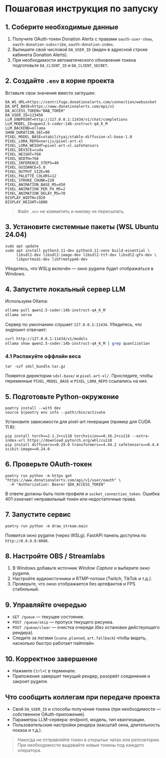 # Пошаговая инструкция по запуску

## 1. Соберите необходимые данные
1. Получите OAuth-токен Donation Alerts с правами `oauth-user-show`, `oauth-donation-subscribe`, `oauth-donation-index`.
2. Выпишите свой числовой `DA_USER_ID` (виден в адресной строке кабинета Donation Alerts).
3. При необходимости автоматического обновления токена подготовьте `DA_CLIENT_ID` и `DA_CLIENT_SECRET`.

## 2. Создайте `.env` в корне проекта
Вставьте свои значения вместо заглушек:
```
DA_WS_URL=https://centrifugo.donationalerts.com/connection/websocket
DA_API_BASE=https://www.donationalerts.com/api/v1
DA_ACCESS_TOKEN="ВАШ_ТОКЕН"
DA_USER_ID=123456
LLM_ENDPOINT=http://127.0.0.1:11434/v1/chat/completions
LLM_MODEL_ID=qwen2.5-coder:14b-instruct-q4_K_M
LLM_BACKEND=ollama
SHOW_DURATION_SEC=90
PIXEL_MODEL_BASE=stabilityai/stable-diffusion-xl-base-1.0
PIXEL_LORA_REPO=nerijs/pixel-art-xl
PIXEL_LORA_WEIGHT=pixel-art-xl.safetensors
PIXEL_DEVICE=cuda
PIXEL_HEIGHT=768
PIXEL_WIDTH=768
PIXEL_INFERENCE_STEPS=40
PIXEL_GUIDANCE=5.0
PIXEL_OUTPUT_SIZE=96
PIXEL_PALETTE_COLORS=12
PIXEL_STROKE_CHUNK=220
PIXEL_ANIMATION_BASE_MS=450
PIXEL_ANIMATION_PER_PX_MS=2
PIXEL_ANIMATION_DELAY_MS=70
DISPLAY_WIDTH=1920
DISPLAY_HEIGHT=1080
```
> Файл `.env` не коммитить и никому не пересылать.

## 3. Установите системные пакеты (WSL Ubuntu 24.04)
```
sudo apt update
sudo apt install python3.11-dev python3.11-venv build-essential \
     libsdl2-dev libsdl2-image-dev libsdl2-ttf-dev libsdl2-gfx-dev \
     libportmidi-dev libfreetype6-dev
```
Убедитесь, что WSLg включён — окно pygame будет отображаться в Windows.

## 4. Запустите локальный сервер LLM
Используем Ollama:
```bash
ollama pull qwen2.5-coder:14b-instruct-q4_K_M
ollama serve
```
Сервер по умолчанию слушает `127.0.0.1:11434`. Убедитесь, что эндпоинт отвечает:
```bash
curl http://127.0.0.1:11434/v1/models
ollama show qwen2.5-coder:14b-instruct-q4_K_M | grep quantization
```

### 4.1 Распакуйте оффлайн веса
```
tar -xzf sdxl_bundle.tar.gz
```
Появятся директории `sdxl-base/` и `pixel-art-xl/`. Проследите, чтобы переменные `PIXEL_MODEL_BASE` и `PIXEL_LORA_REPO` ссылались на них.

## 5. Подготовьте Python-окружение
```
poetry install --with dev
source $(poetry env info --path)/bin/activate
```
Установите зависимости для pixel-art генерации (пример для CUDA 11.8):
```
pip install torch==2.1.2+cu118 torchvision==0.16.2+cu118 --extra-index-url https://download.pytorch.org/whl/cu118
pip install diffusers==0.29.0 transformers==4.44.2 safetensors==0.4.4 scikit-image==0.24.0
```

## 6. Проверьте OAuth-токен
```
poetry run python -m httpx get "https://www.donationalerts.com/api/v1/user/oauth" \
  -H "Authorization: Bearer $DA_ACCESS_TOKEN"
```
В ответе должны быть поля профиля и `socket_connection_token`. Ошибка 401 означает неправильный токен или недостаточные права.

## 7. Запустите сервис
```
poetry run python -m draw_stream.main
```
Появится окно pygame (через WSLg). FastAPI панель доступна по `http://0.0.0.0:8080`.

## 8. Настройте OBS / Streamlabs
1. В Windows добавьте источник *Window Capture* и выберите окно pygame.
2. Настройте аудиоисточники и RTMP-потоки (Twitch, TikTok и т.д.).
3. Проверьте, что окно отображается без артефактов и FPS стабильный.

## 9. Управляйте очередью
- `GET /queue` — текущее состояние.
- `POST /queue/skip` — пропуск текущего рисунка.
- `POST /queue/clear` — очистка очереди (без остановки действующего рендера).
- Следите за логами (`scene.planned`, `art.fallback`) чтобы видеть, насколько быстро работает пайплайн.

## 10. Корректное завершение
- Нажмите `Ctrl+C` в терминале.
- Приложение завершит текущий рендер, разорвёт соединения и закроет pygame.

## Что сообщить коллегам при передаче проекта
- Свой `DA_USER_ID` и способы получения токена (при необходимости — собственное OAuth-приложение).
- Параметры LLM-сервера: endpoint, модель, тип квантизации.
- Пользовательские настройки рендера (масштаб окна, длительность показа и т.д.).

> Никогда не отправляйте токен в открытых чатах или репозитории. При необходимости выдавайте новые токены под каждого оператора.
